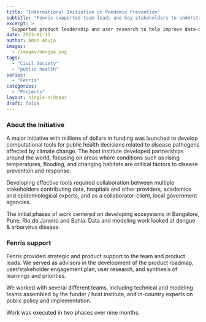 ```yaml
---
title: "International Initiative on Pandemic Prevention"
subtitle: "Fenris supported team leads and key stakeholders to understand incentives and product design"
excerpt: >
  Supported product leadership and user research to help improve data-driven public health tools related to arbovirus disease affected by climate-change. Worked with teams in the Washington DC, Bangalore, Pune, and Rio de Janeiro.
date: 2023-01-15
author: Aman Ahuja
images:
  - /images/dengue.png
tags:
  - "Civil Society"
  - "public health"
series:
  - "Fenris"
categories: 
  - "Projects"
layout: single-sidebar
draft: false
---
```


### About the Initiative

A major initiative with millions of dollars in funding was launched to develop computational tools for public health decisions related to disease pathogens affected by climate change. The host institute developed partnerships around the world, focusing on areas where conditions such as rising temperatures, flooding, and changing habitats are critical factors to disease prevention and response. 

Developing effective tools required collaboration between multiple stakeholders contributing data, hospitals and other providers, academics and epidemiological experts, and as a collaborator-client, local government agencies. 

The initial phases of work centered on developing ecosystems in Bangalore, Pune, Rio de Janeiro and Bahia. Data and modeling work looked at dengue & arborvirus disease. 

### Fenris support

Fenris provided strategic and product support to the team and product leads. We served as advisors in the development of the product roadmap, user/stakeholder engagement plan, user research, and synthesis of learnings and priorities. 

We worked with several different teams, including technical and modeling teams assembled by the funder / host institute, and in-country experts on public policy and implementation.

Work was executed in two phases over nine months. 
